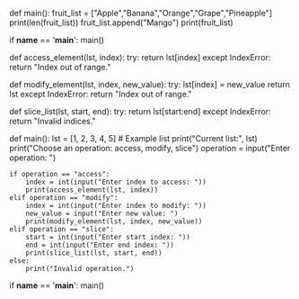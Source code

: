 <!-- Problem #1: List Practice
Now practice writing code with lists! Implement the functionality described in the comments below.

def main(): # Create a list called fruit_list that contains the following fruits: # 'apple', 'banana', 'orange', 'grape', 'pineapple'.

# Print the length of the list.


# Add 'mango' at the end of the list. 


# Print the updated list.
Problem #2: Index Game
As a warmup, read this code and play the game a few times. Use this mental model of the list:

Objective:
Create a Python program that helps you practice accessing and manipulating elements in a list. This exercise will help you get comfortable with indexing, slicing, and modifying list elements.

Instructions:
Initialize a List:
Create a list with at least 5 different elements. They can be numbers, strings, or a mix of both.

Accessing Elements:
Write a function that:

Accepts a list and an index as inputs.
Returns the element at the specified index.
If the index is out of range, return an appropriate message.
Modifying Elements:
Write a function that:

Accepts a list, an index, and a new value as inputs.
Replaces the element at the specified index with the new value.
If the index is out of range, return an appropriate message.
Slicing the List:
Write a function that:

Accepts a list, a start index, and an end index as inputs.
Returns a new list containing the elements from the start index up to (but not including) the end index.
Handles cases where the indices are out of range.
Game Interaction:
Create a simple text-based game that:

Prompts the user to select an operation (access, modify, slice).
Asks for the necessary inputs (index, new value, etc.).
Displays the result and the updated list. -->


<!-- PROBLEM #1 -->

def main():
   fruit_list = ["Apple","Banana","Orange","Grape","Pineapple"]
   print(len(fruit_list))
   fruit_list.append("Mango")
   print(fruit_list)

if __name__ == '__main__':
    main()

<!-- PROBLEM #2 -->

def access_element(lst, index):
    try:
        return lst[index]
    except IndexError:
        return "Index out of range."

def modify_element(lst, index, new_value):
    try:
        lst[index] = new_value
        return lst
    except IndexError:
        return "Index out of range."

def slice_list(lst, start, end):
    try:
        return lst[start:end]
    except IndexError:
        return "Invalid indices."

def main():
    lst = [1, 2, 3, 4, 5]  # Example list
    print("Current list:", lst)
    print("Choose an operation: access, modify, slice")
    operation = input("Enter operation: ")

    if operation == "access":
        index = int(input("Enter index to access: "))
        print(access_element(lst, index))
    elif operation == "modify":
        index = int(input("Enter index to modify: "))
        new_value = input("Enter new value: ")
        print(modify_element(lst, index, new_value))
    elif operation == "slice":
        start = int(input("Enter start index: "))
        end = int(input("Enter end index: "))
        print(slice_list(lst, start, end))
    else:
        print("Invalid operation.")

  

if __name__ == '__main__':
    main()

